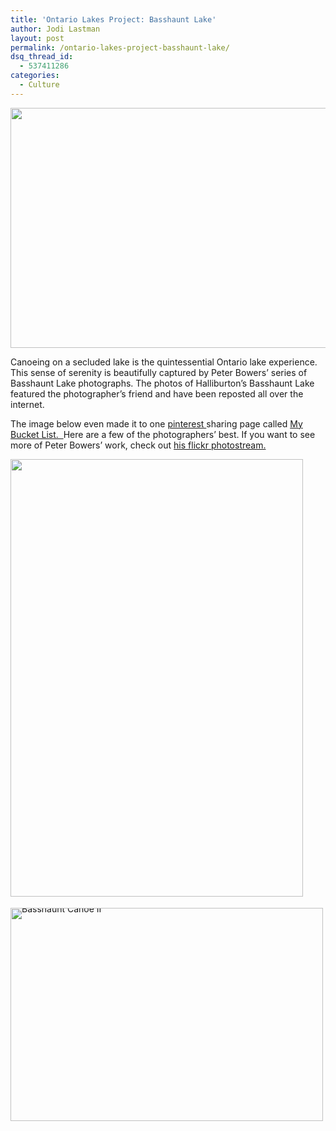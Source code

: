 ```yaml
---
title: 'Ontario Lakes Project: Basshaunt Lake'
author: Jodi Lastman
layout: post
permalink: /ontario-lakes-project-basshaunt-lake/
dsq_thread_id:
  - 537411286
categories:
  - Culture
---
```

<a href="http://hypenotic.com/meaning-fulmarketing/8128/ontario-lakes-project-basshaunt-lake/attachment/basshaunt" rel="attachment wp-att-8156"><img class="alignleft size-medium wp-image-8156" title="basshaunt" src="http://hypenotic.com/wordpress/wp-content/uploads/2012/01/basshaunt-580x384.jpg" alt="" width="580" height="384" /></a>

Canoeing on a secluded lake is the quintessential Ontario lake experience. This sense of serenity is beautifully captured by Peter Bowers&#8217; series of Basshaunt Lake photographs. The photos of Halliburton&#8217;s Basshaunt Lake featured the photographer&#8217;s friend and have been reposted all over the internet.

The image below even made it to one [pinterest ][1]sharing page called [My Bucket List.  ][1]Here are a few of the photographers&#8217; best. If you want to see more of Peter Bowers&#8217; work, check out [his flickr photostream.][2]

<div style="padding-bottom: 2px; line-height: 0px;">
  <a href="http://pinterest.com/pin/40321359133324081/" target="_blank"><img src="http://media-cdn.pinterest.com/upload/40321359133324081_wlyZ90Gr_c.jpg" alt="" width="468" height="700" border="0" /></a>
</div>

<div style="padding-bottom: 2px; line-height: 0px;">
</div>

<div style="padding-bottom: 2px; line-height: 0px;">
</div>

<div style="padding-bottom: 2px; line-height: 0px;">
</div>

<div style="padding-bottom: 2px; line-height: 0px;">
</div>

<div style="padding-bottom: 2px; line-height: 0px;">
</div>

<div style="padding-bottom: 2px; line-height: 0px;">
</div>

<div style="padding-bottom: 2px; line-height: 0px;">
</div>

<div style="padding-bottom: 2px; line-height: 0px;">
</div>

<div style="padding-bottom: 2px; line-height: 0px;">
  <a title="Basshaunt Canoe II by Peter Bowers, on Flickr" href="http://www.flickr.com/photos/mr_fabulous/1416776519/"><img src="http://farm2.staticflickr.com/1180/1416776519_608cfe4837.jpg" alt="Basshaunt Canoe II" width="500" height="341" /></a>
</div>

<div style="padding-bottom: 2px; line-height: 0px;">
</div>

<div>
</div>

<div>
</div>

 [1]: http://pinterest.com/kristinaburkley/my-bucket-list/
 [2]: http://www.flickr.com/search/?ss=2&w=17875539%40N00&q=&m=text